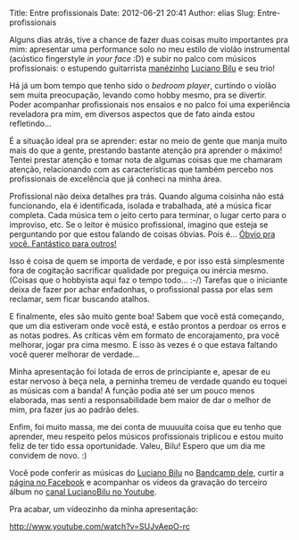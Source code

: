Title: Entre profissionais
Date: 2012-06-21 20:41
Author: elias
Slug: Entre-profissionais

<div style="text-align: left;">

Alguns dias atrás, tive a chance de fazer duas coisas muito importantes
pra mim: apresentar uma performance solo no meu estilo de violão
instrumental (acústico fingerstyle *in your face* :D) e subir no palco
com músicos profissionais: o estupendo guitarrista
[manézinho](https://pt.wikipedia.org/wiki/Manezinho "Manézinho - nativo de Floripa, SC")
[Luciano
Bilu](http://www.lucianobilu.com.br/ "Site do guitarrista Luciano Bilu")
e seu trio!

</div>

Há já um bom tempo que tenho sido o *bedroom player*, curtindo o violão
sem muita preocupação, levando como hobby mesmo, pra se divertir. Poder
acompanhar profissionais nos ensaios e no palco foi uma experiência
reveladora pra mim, em diversos aspectos que de fato ainda estou
refletindo...

É a situação ideal pra se aprender: estar no meio de gente que manja
muito mais do que a gente, prestando bastante atenção pra aprender o
máximo! Tentei prestar atenção e tomar nota de algumas coisas que me
chamaram atenção, relacionando com as características que também percebo
nos profissionais de excelência que já conheci na minha área.

Profissional não deixa detalhes pra trás. Quando alguma coisinha não
está funcionando, ela é identificada, isolada e trabalhada, até a música
ficar completa. Cada música tem o jeito certo para terminar, o lugar
certo para o improviso, etc. Se o leitor é músico profissional, imagino
que esteja se perguntando por que estou falando de coisas óbvias. Pois
é... [Óbvio pra você. Fantástico para
outros!](http://sivers.org/obvious "Obvious to you. Amazing to others.")

Isso é coisa de quem se importa de verdade, e por isso está simplesmente
fora de cogitação sacrificar qualidade por preguiça ou inércia mesmo.
(Coisas que o hobbyista aqui faz o tempo todo... :-/) Tarefas que o
iniciante deixa de fazer por achar enfadonhas, o profissional passa por
elas sem reclamar, sem ficar buscando atalhos.

E finalmente, eles são muito gente boa! Sabem que você está começando,
que um dia estiveram onde você está, e estão prontos a perdoar os erros
e as notas podres. As críticas vêm em formato de encorajamento, pra você
melhorar, jogar pra cima mesmo. E isso às vezes é o que estava faltando
você querer melhorar de verdade...

Minha apresentação foi lotada de erros de principiante e, apesar de eu
estar nervoso à beça nela, a perninha tremeu de verdade quando eu toquei
as músicas com a banda! A função podia até ser um pouco menos elaborada,
mas senti a responsabilidade bem maior de dar o melhor de mim, pra fazer
jus ao padrão deles.

Enfim, foi muito massa, me dei conta de muuuuita coisa que eu tenho que
aprender, meu respeito pelos músicos profissionais triplicou e estou
muito feliz de ter tido essa oportunidade. Valeu, Bilu! Espero que um
dia me convidem de novo. :)

Você pode conferir as músicas do [Luciano
Bilu](http://www.lucianobilu.com.br/ "Site do guitarrista Luciano Bilu")
no [Bandcamp
dele](http://lucianobilu.bandcamp.com/ "Bandcamp do Luciano Bilu"), curtir
a [página no
Facebook](http://www.facebook.com/luciano.bilu.9 "Luciano Bilu no Facebook")
e acompanhar os vídeos da gravação do terceiro álbum no [canal
LucianoBilu no
Youtube](http://www.youtube.com/LucianoBilu "Luciano Bilu no Youtube").

Pra acabar, um vídeozinho da minha apresentação:

<http://www.youtube.com/watch?v=SUJvAepO-rc>
